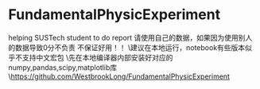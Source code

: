# FundamentalPhysicExperiment
helping SUSTech student to do report
请使用自己的数据，如果因为使用别人的数据导致0分不负责
不保证好用！！
\\建议在本地运行，notebook有些版本似乎不支持中文宏包
\\先在本地编译器内部安装好对应的numpy,pandas,scipy,matplotlib库
\\https://github.com/WestbrookLong/FundamentalPhysicExperiment

